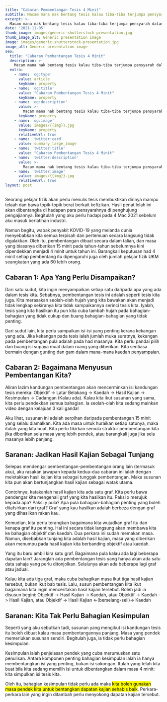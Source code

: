 ```yaml
---
title: "Cabaran Pembentangan Tesis 4 Minit"
subtitle: Macam mana nak bentang tesis kalau tiba-tiba terjumpa pensyarah dalam lif?
excerpt: >-
  Macam mana nak bentang tesis kalau tiba-tiba terjumpa pensyarah dalam lif?
date: '2021-11-05'
thumb_image: images/generic-shutterstock-presentation.jpg
thumb_image_alt: Generic presentation image
image: images/generic-shutterstock-presentation.jpg
image_alt: Generic presentation image
seo:
  title: "Cabaran Pembentangan Tesis 4 Minit"
  description: >-
    Macam mana nak bentang tesis kalau tiba-tiba terjumpa pensyarah dalam lif?
  extra:
    - name: 'og:type'
      value: article
      keyName: property
    - name: 'og:title'
      value: "Cabaran Pembentangan Tesis 4 Minit"
      keyName: property
    - name: 'og:description'
      value: >-
        Macam mana nak bentang tesis kalau tiba-tiba terjumpa pensyarah dalam lif?
      keyName: property
    - name: 'og:image'
      value: images/{{img}}.jpg
      keyName: property
      relativeUrl: true
    - name: 'twitter:card'
      value: summary_large_image
    - name: 'twitter:title'
      value: "Cabaran Pembentangan Tesis 4 Minit"
    - name: 'twitter:description'
      value: >-
        Macam mana nak bentang tesis kalau tiba-tiba terjumpa pensyarah dalam lif?
    - name: 'twitter:image'
      value: images/{{img}}.jpg
      relativeUrl: true
layout: post
---
```


Seorang pelajar fizik akan perlu menulis tesis membuktikan dirinya mampu telaah dan bawa topik-topik berat berkait kefizikan. Hasil penat lelah ini akan dibentangka di hadapan para pensyarahnya di penghujung pengajiannya. Begitulah yang aku perlu hadapi pada 4 Mac 2021 sebelum aku masuk berlatihan industri.

Namun begitu, wabak penyakit KOVID-19 yang melanda dunia menyebabkan kita semua terpisah dan pertemuan secara langsung tidak digalakkan. Oleh itu, pembentangan dibuat secara dalam talian, dan masa yang biasanya diberikan 15 minit pada tahun-tahun sebelumnya kini dipendekkan menjadi 4 minit untuk tahun ini. Barangkali keputusan had 4 minit setiap pembentang itu dipengaruhi juga oleh jumlah pelajar fizik UKM seangkatan yang ada 60 lebih orang.

## Cabaran 1: Apa Yang Perlu Disampaikan?
Dari satu sudut, kita ingin menyampaikan setiap satu daripada apa yang ada dalam tesis kita. Sebabnya, pembentangan tesis ini adalah seperti tesis kita juga. Kita merasakan seolah-olah hujah yang kita bawakan akan menjadi tidak lengkap sekiranya kita tidak sampaikannya serinci tesis kita. Iyalah, tesis yang kita hasilkan itu pun kita cuba tambah hujah pada bahagian-bahagian yang tidak cukup dan buang bahagian-bahagian yang tidak penting.

Dari sudut lain, kita perlu sampaikan isi-isi yang penting kerana kekangan yang ada. Jika kekangan pada tesis ialah jumlah muka suratnya, kekangan pada pembentangan pula adalah pada had masanya. Kita perlu pandai pilih dan buang isi supaya muat dalam ruang yang diberikan. Kita sentiasa bermain dengan gunting dan gam dalam mana-mana kaedah penyampaian.

## Cabaran 2: Bagaimana Menyusun Pembentangan Kita?
Aliran lazim kandungan pembentangan akan mencerminkan isi kandungan tesis mereka: Objektif -> Latar Belakang -> Kaedah -> Hasil Kajian -> Kesimpulan -> Cadangan (Kalau ada). Kalau kita ikut susunan yang sama, kita perlu pendekkan semua bahagian. Ia seolah-olah kita sedang mainkan video dengan kelajuan 3 kali ganda!

Aku lihat, susunan ini adalah serpihan daripada pembentangan 15 minit yang selalu diamalkan. Kita ada masa untuk huraikan setiap satunya, maka itulah yang kita buat. Kita perlu fikirkan semula struktur pembentangan kita jika diberikan sela masa yang lebih pendek, atau barangkali juga jika sela masanya lebih panjang.

## Saranan: Jadikan Hasil Kajian Sebagai Tunjang
Selepas mendengar pembentangan-pembentangan orang lain (termasuk aku), aku rasakan jawapan kepada kedua-dua cabaran ini ialah dengan meletakkan hasil kajian kita sebagai tunggak pembentangan. Maka susunan kita pun akan bertunjangkan hasil kajian sebagai watak utama.

Contohnya, katakanlah hasil kajian kita ada satu graf. Kita perlu bawa pendengar kita mengenali graf yang kita hasilkan itu. Paksi x merujuk kepada apa? Paksi y pula? Apa pula bahagian-bahagian penting yang boleh ditafsirkan dari graf? Graf yang kau hasilkan adalah berbeza dengan graf yang dihasilkan rakan kau.

Kemudian, kita perlu terangkan bagaimana kita wujudkan graf itu dan kenapa graf itu penting. Hal ini secara tidak langsung akan membawa kita ke bahagian objektif dan kaedah. Dua perkara ini sudah memakan masa. Namun, disebabkan tunjang kita adalah hasil kajian, masa yang diberikan akan menumpu pada hasil kajian kita berbanding objektif atau kaedah.

Yang itu baru ambil kira satu graf. Bagaimana pula kalau ada lagi beberapa dapatan lain? Jaranglah ada pembentangan tesis yang hanya akan ada satu data sahaja yang perlu ditonjolkan. Selalunya akan ada beberapa lagi graf atau jadual.

Kalau kita ada tiga graf, maka cuba bahagikan masa ikut tiga hasil kajian tersebut, bukan ikut bab tesis. Lalu, susun pembentangan kita ikut bagaimana kita ingin menceritakan hasil kajian tersebut. Boleh jadi ia disusun begini: Objektif -> Hasil Kajian -> Kaedah, atau Objektif -> Kaedah -> Hasil Kajian, atau Objektif -> Hasil Kajian <-(berselang-seli)-> Kaedah

## Saranan: Kita Tak Perlu Bahagian Kesimpulan
Seperti yang aku sebutkan tadi, susunan yang mengikut isi kandungan tesis itu boleh dibuat kalau masa pembentangannya panjang. Masa yang pendek memerlukan susunan sendiri. Begitulah juga, ia tidak perlu bahagian kesimpulan.

Kesimpulan ialah penjelasan pendek yang cuba merumuskan satu penulisan. Antara komponen penting bahagian kesimpulan ialah ia hanya membentangkan isi yang penting, bukan isi sokongan. Itulah yang telah kita buat bila kita sedang memilih isi untuk dibentangkan dalam masa 4 minit: kita simpulkan isi tesis kita.

Oleh itu, bahagian kesimpulan tidak perlu ada maka <mark>kita boleh gunakan masa pendek kita untuk bentangkan dapatan kajian sehabis baik</mark>. Perkara-perkara lain yang ingin ditambah perlu menyokong dapatan kajian tersebut.
